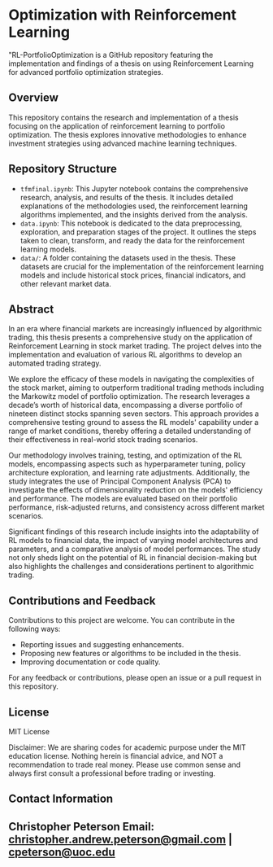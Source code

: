 # Optimization with Reinforcement Learning
"RL-PortfolioOptimization is a GitHub repository featuring the implementation and findings of a thesis on using Reinforcement Learning for advanced portfolio optimization strategies.

## Overview
This repository contains the research and implementation of a thesis focusing on the application of reinforcement learning to portfolio optimization. The thesis explores innovative methodologies to enhance investment strategies using advanced machine learning techniques.

## Repository Structure
- `tfmfinal.ipynb`: This Jupyter notebook contains the comprehensive research, analysis, and results of the thesis. It includes detailed explanations of the methodologies used, the reinforcement learning algorithms implemented, and the insights derived from the analysis.
- `data.ipynb`: This notebook is dedicated to the data preprocessing, exploration, and preparation stages of the project. It outlines the steps taken to clean, transform, and ready the data for the reinforcement learning models.
- `data/`: A folder containing the datasets used in the thesis. These datasets are crucial for the implementation of the reinforcement learning models and include historical stock prices, financial indicators, and other relevant market data.

## Abstract
In an era where financial markets are increasingly influenced by algorithmic trading, this thesis presents a comprehensive study on the application of Reinforcement Learning in stock market trading. The project delves into the implementation and evaluation of various RL algorithms to develop an automated trading strategy.

We explore the efficacy of these models in navigating the complexities of the stock market, aiming to outperform traditional trading methods including the Markowitz model of portfolio optimization. The research leverages a decade’s worth of historical data, encompassing a diverse portfolio of nineteen distinct stocks spanning seven sectors. This approach provides a comprehensive testing ground to assess the RL models' capability under a range of market conditions, thereby offering a detailed understanding of their effectiveness in real-world stock trading scenarios. 

Our methodology involves training, testing, and optimization of the RL models, encompassing aspects such as hyperparameter tuning, policy architecture exploration, and learning rate adjustments. Additionally, the study integrates the use of Principal Component Analysis (PCA) to investigate the effects of dimensionality reduction on the models' efficiency and performance. The models are evaluated based on their portfolio performance, risk-adjusted returns, and consistency across different market scenarios.

Significant findings of this research include insights into the adaptability of RL models to financial data, the impact of varying model architectures and parameters, and a comparative analysis of model performances. The study not only sheds light on the potential of RL in financial decision-making but also highlights the challenges and considerations pertinent to algorithmic trading.


## Contributions and Feedback
Contributions to this project are welcome. You can contribute in the following ways:
- Reporting issues and suggesting enhancements.
- Proposing new features or algorithms to be included in the thesis.
- Improving documentation or code quality.

For any feedback or contributions, please open an issue or a pull request in this repository.

## License
MIT License

Disclaimer: We are sharing codes for academic purpose under the MIT education license. Nothing herein is financial advice, and NOT a recommendation to trade real money. Please use common sense and always first consult a professional before trading or investing.

## Contact Information
Christopher Peterson
Email: christopher.andrew.peterson@gmail.com | cpeterson@uoc.edu
---
